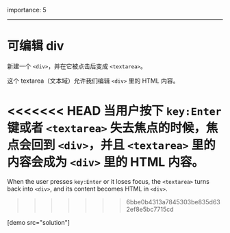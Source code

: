importance: 5

---

# 可编辑 div

新建一个 `<div>`，并在它被点击后变成 `<textarea>`。

这个 textarea（文本域）允许我们编辑 `<div>` 里的 HTML 内容。

<<<<<<< HEAD
当用户按下 `key:Enter` 键或者 `<textarea>` 失去焦点的时候，焦点会回到 `<div>`，并且 `<textarea>` 里的内容会成为 `<div>` 里的 HTML 内容。
=======
When the user presses `key:Enter` or it loses focus, the `<textarea>` turns back into `<div>`, and its content becomes HTML in `<div>`.
>>>>>>> 6bbe0b4313a7845303be835d632ef8e5bc7715cd

[demo src="solution"]
